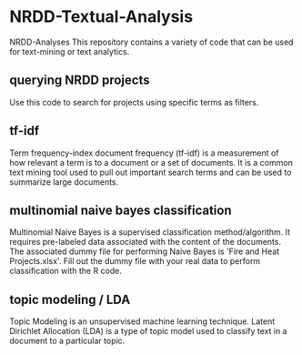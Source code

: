 # NRDD-Textual-Analysis
NRDD-Analyses
This repository contains a variety of code that can be used for text-mining or text analytics.

## querying NRDD projects
Use this code to search for projects using specific terms as filters.

## tf-idf
Term frequency-index document frequency (tf-idf) is a measurement of how relevant a term is to a document or a set of documents. It is a common text mining tool used to pull out important search terms and can be used to summarize large documents.

## multinomial naive bayes classification
Multinomial Naive Bayes is a supervised classification method/algorithm. It requires pre-labeled data associated with the content of the documents. The associated dummy file for performing Naive Bayes is 'Fire and Heat Projects.xlsx'. Fill out the dummy file with your real data to perform classification with the R code.

## topic modeling / LDA
Topic Modeling is an unsupervised machine learning technique. Latent Dirichlet Allocation (LDA) is a type of topic model used to classify text in a document to a particular topic.
